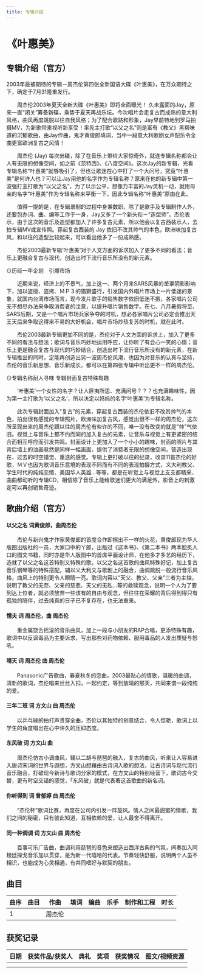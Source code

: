 ```yaml
---
title: 专辑介绍
---
```


# 《叶惠美》
## 专辑介绍（官方）
2003年最被期待的专辑－周杰伦第四张全新国语大碟《叶惠美》，在万众期待之下，确定于7月31隆重发行。 

　　周杰伦2003年夏天全新大碟《叶惠美》即将全面曝光！ 久未露面的Jay，原来一直“闭关”筹备新碟，乘势于夏天再战乐坛。今次唱片会走复古而成熟的意大利风格，曲风再度跳脱以往自我风格；为了配合歌路和形象，Jay早前特地到罗马拍摄MV，为新歌带来视听新享受！率先主打歌“以父之名”则是富有《教父》黑帮味道的沉郁歌曲，由Jay作曲，鬼才黄俊郎填词，当中一段意大利歌剧女声配乐令全曲更富欧洲复古之风情！ 

　　周杰伦 (Jay) 每次出碟，除了在音乐上带给大家惊奇外，就连专辑名称都会让人有无限的想像空间，如之前《范特西》、《八度空间》。这次Jay的新专辑，光看专辑名称“叶惠美”就够吸引了，但也让歌迷在心中打了一个大问号，究竟“叶惠美”是何许人也？可以让Jay用他的名字作为专辑名称？原来在他的新专辑中第一波强打主打歌为“以父之名”，为了以示公平，想像力丰富的Jay灵机一动，就用母亲的名字“叶惠美”作为专辑名称来平衡一下，因此专辑名称“叶惠美”原由在此。 

　　值得一提的是，在专辑录制的过程中身兼数职，除了是歌手及专辑制作人外，还要包办词、曲、编等工作于一身，Jay又多了一个新头衔－“造型师”。杰伦表示，由于这次的音乐及造型都加入了许多复古元素，所以他会以复古西装示人，去拍专辑MV或宣传照。穿起复古西装的 Jay 依旧不改其帅气的本色，欧洲味加复古风，和以往的造型比较起来，可以看出他多了一份成熟感。 

　　杰伦2003最新专辑‘叶惠美’对于人文方面的诉求加入了更多不同的看法；音乐上更融合复古与现代，创造出时下流行音乐所没有的新元素。 

⊙历经一年企划　引爆市场 

　　近期来说，经济上的不景气，加上这一、两个月来SARS风暴的垄罩阴影影响下，加以盗版、盗拷、ＭＰ３的猖獗盛行，引发国内外唱片市场上一片低迷的景象，就国内台湾市场而言，现今发片歌手的销售数字依旧低迷不振，各家唱片公司无不想尽办法来争取消费者的注意，以提升唱片销售数字。在七、八月暑假将至、SARS后期，又是一个唱片市场兵家争夺的时机，想必各家唱片公司必定会推出天王天后来争取这得来不易的大好机会，唱片市场炒热复苏的时机，就在此时。 

　　杰伦2003最新专辑更加不同的是，杰伦对于人文方面的诉求上，加入了更多不同的看法与想法；歌词与音乐巧妙地运用呼应，让你听了有会心一笑的心情；音乐上更是融合复古与现代的巧妙结合，创造出时下流行音乐所没有的新元素，在新专辑推出的同时，定能再创造出另一波周杰伦风潮，也因为对音乐的认真与坚持，杰伦的音乐新思想、音乐新成长，都可以在第四张专辑中听出更不一样的周杰伦。 

⊙专辑名称耐人寻味 专辑封面复古特殊有趣 

　　‘叶惠美’一个女性的名字？让人匪夷所思、充满问号？？？也充满趣味性，因为第一主打歌为‘以父之名’，所以决定以妈妈的名字‘叶惠美’为专辑名称。 

　　此次专辑封面加入"复古"的元素，穿起复古西装的杰伦依旧不改其帅气的本色，拍出很有感觉的专辑照片，欧洲味加复古风，感觉出很不一样的周杰伦，这次所呈现出来的周杰伦跟以往的周杰伦有些许的不同，唯一没有改变的就是"帅"气依旧。视觉上与音乐上都不约而同的加入复古的元素，让音乐与视觉上有更紧密的结合而相互呼应而引发共鸣。封面设计上更加入了一个小小的趣味，封面的照片与其背后墙上的油画竟然是同样一幅画面，提供了消费者无限的想像空间，营造出现在、过去的时空错觉、重迭的感觉。专辑上更打破以往的纪录，收录11首杰伦的好歌，ＭＶ也因为歌词音乐意境的表现不同而有不同的表现拍摄方式，义大利教父、学生时代的纯纯恋情、美国华人英雄…等等，都是在听觉上与视觉上支支都精采、曲曲都动听的专辑CD，相信除了音乐上能给歌迷们更大的满足外，影音上的刺激定可以再创销售奇迹。 

## 歌曲介绍（官方）
#### 以父之名 词黄俊郎，曲周杰伦

　　杰伦与新兴鬼才作家黄俊郎的首度合作即擦出不一样的火花，黄俊郎现为华人版图出版社的一员，大家口中的ㄚ郎，出版过《这本书》、《第二本书》两本脍炙人口的图文书籍，同时亦是华人版图中的首席平面设计师，在他多才多艺的经历下，造就了以父之名这首特别又特殊的歌。以父之名这首歌的曲风特殊好记，加上复古音乐钢琴等的特殊搭配，辅以义大利文与歌剧上的融合，曲调跳脱一般流行音乐风格，曲风上的特别更令人眼睛一亮。歌词内容以“天父、教父、父亲”三者为主轴，说明了教父的无奈、父亲的慈悲、天父的无私…等的救赎观念，说明一个人为了要到达上位者，就必须放弃一些该有的自由与观念，但往往在荣耀的背后得到得只有孤独的陪伴，过去纯真的日子已不复存在，也无法重来。

#### 懦夫 词 周杰伦，曲 周杰伦

　　重金属饶舌摇滚的音乐曲风，加上一段与小朋友的RAP合唱，更添特殊有趣，歌词中以反讽毒品为主要诉求，写出那些对药物依赖、服用毒品的人发出质疑与怒吼。

#### 晴天 词 周杰伦 曲 周杰伦 

　　Panasonic广告歌曲，春夏秋冬的恋曲，2003最贴心的情歌，温暖的曲调，清新的歌词，杰伦唱来丝丝入扣，一起约定，等到放晴的那天，共同来谱一段纯纯的爱。

#### 三年二班 词 方文山 曲 周杰伦

　　以乒乓球的拍打声贯穿全曲，杰伦以其独特的创意结合，令人惊艳，歌词上以学生的角度唱出在心中许久的压抑态度。

#### 东风破 词 方文山 曲 

　　周杰伦仿古小调曲风，辅以二胡与琵琶的融入，复古的曲风，听来让人容易进入唐诗宋词的世界与遐想，方文山想藉由古诗词入歌的想法，让古诗词与现代流行音乐融合，打破现今新诗与歌词分家的模式，在方文山的特别经营下，歌词古今交替，更有时空交错的感觉，「东风破」就是代表著这首歌曲的新名词。

#### 你听得到 词 曾郁婷 曲 周杰伦

　　“杰伦杯”歌词比赛，再度在公司内引发一阵旋风。情人之间最甜蜜的情歌，我们之间的秘密，只有彼此知道，互相依赖的爱，让人最舍不得离开。 

#### 同一种调调 词 方文山 曲 周杰伦

　　百事可乐广告曲，曲调利用琵琶的音色来塑造出西洋古典的气氛，间奏加入阿根廷探戈音乐加以贯穿，是为新一代嘻哈的代表。节奏轻快舒服，说明两个人虽不相识，也能成为心灵相通，有共同嗜好与默契的朋友。 

## 曲目
| 曲序|曲目|作曲|填词|编曲|乐手|制作和工程|时长|
| ------ | ------ | ------ | ------ | ------ | ------ | ------ | ------ |
| 1  |  </br> | 周杰伦  | |   |   |   |  |


## 获奖记录
| 日期|获奖作品/获奖人|典礼|奖项|获奖情况|图文/视频资源|
| ------ | ------ | ------ | ------ | ------ | ------ |
|   |  |   |  |   |   |
|   |  |   |  |   |   |

